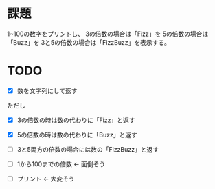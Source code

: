 # 課題
1~100の数字をプリントし、
3の倍数の場合は「Fizz」を
5の倍数の場合は「Buzz」を
3と5の倍数の場合は「FizzBuzz」を表示する。

# TODO
- [x] 数を文字列にして返す

ただし
- [x] 3の倍数の時は数の代わりに「Fizz」と返す
- [x] 5の倍数の時は数の代わりに「Buzz」と返す
- [ ] 3と5両方の倍数の場合には数の「FizzBuzz」と返す

- [ ] 1から100までの倍数 <- 面倒そう
- [ ] プリント <- 大変そう
